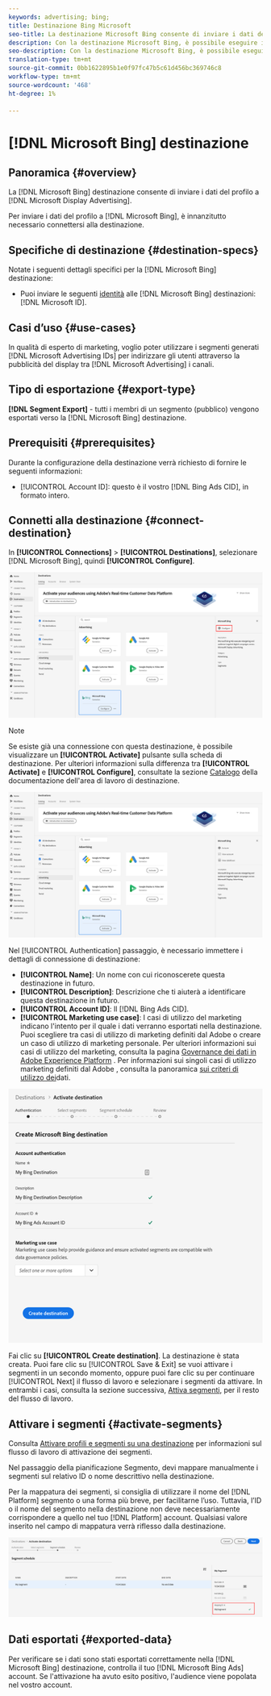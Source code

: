 ```yaml
---
keywords: advertising; bing;
title: Destinazione Bing Microsoft
seo-title: La destinazione Microsoft Bing consente di inviare i dati del profilo a Microsoft Display Advertising.
description: Con la destinazione Microsoft Bing, è possibile eseguire il retargeting e campagne digitali mirate per l'audience in Microsoft Display Advertising.
seo-description: Con la destinazione Microsoft Bing, è possibile eseguire il retargeting e campagne digitali mirate per l'audience in Microsoft Display Advertising.
translation-type: tm+mt
source-git-commit: 0bb1622895b1e0f97fc47b5c61d456bc369746c8
workflow-type: tm+mt
source-wordcount: '468'
ht-degree: 1%

---
```



# [!DNL Microsoft Bing] destinazione

## Panoramica {#overview}

La [!DNL Microsoft Bing] destinazione consente di inviare i dati del profilo a [!DNL Microsoft Display Advertising].

Per inviare i dati del profilo a [!DNL Microsoft Bing], è innanzitutto necessario connettersi alla destinazione.

## Specifiche di destinazione {#destination-specs}

Notate i seguenti dettagli specifici per la [!DNL Microsoft Bing] destinazione:

* Puoi inviare le seguenti [identità](../../../identity-service/namespaces.md) alle [!DNL Microsoft Bing] destinazioni: [!DNL Microsoft ID].

## Casi d’uso {#use-cases}

In qualità di esperto di marketing, voglio poter utilizzare i segmenti generati [!DNL Microsoft Advertising IDs] per indirizzare gli utenti attraverso la pubblicità del display tra [!DNL Microsoft Advertising] i canali.

## Tipo di esportazione {#export-type}

**[!DNL Segment Export]** - tutti i membri di un segmento (pubblico) vengono esportati verso la [!DNL Microsoft Bing] destinazione.

## Prerequisiti   {#prerequisites}

Durante la configurazione della destinazione verrà richiesto di fornire le seguenti informazioni:

* [!UICONTROL Account ID]: questo è il vostro [!DNL Bing Ads CID], in formato intero.

## Connetti alla destinazione {#connect-destination}

In **[!UICONTROL Connections]** > **[!UICONTROL Destinations]**, selezionare [!DNL Microsoft Bing], quindi **[!UICONTROL Configure]**.

![Configurare la destinazione di Microsoft Bing](../../assets/catalog/advertising/bing/configure.png)

>[!NOTE]
>
>Se esiste già una connessione con questa destinazione, è possibile visualizzare un **[!UICONTROL Activate]** pulsante sulla scheda di destinazione. Per ulteriori informazioni sulla differenza tra **[!UICONTROL Activate]** e **[!UICONTROL Configure]**, consultate la sezione [Catalogo](../../ui/destinations-workspace.md#catalog) della documentazione dell&#39;area di lavoro di destinazione.
>
>![Attiva destinazione Bing Microsoft](../../assets/catalog/advertising/bing/activate.png)

Nel [!UICONTROL Authentication] passaggio, è necessario immettere i dettagli di connessione di destinazione:

* **[!UICONTROL Name]**: Un nome con cui riconoscerete questa destinazione in futuro.
* **[!UICONTROL Description]**: Descrizione che ti aiuterà a identificare questa destinazione in futuro.
* **[!UICONTROL Account ID]**: Il [!DNL Bing Ads CID].
* **[!UICONTROL Marketing use case]**: I casi di utilizzo del marketing indicano l&#39;intento per il quale i dati verranno esportati nella destinazione. Puoi scegliere tra  casi di utilizzo di marketing definiti dal Adobe o creare un caso di utilizzo di marketing personale. Per ulteriori informazioni sui casi di utilizzo del marketing, consulta la pagina [Governance dei dati in Adobe Experience Platform](../../../rtcdp/privacy/data-governance-overview.md#destinations) . Per informazioni sui singoli casi di utilizzo marketing definiti dal Adobe , consulta la panoramica [sui criteri di utilizzo dei](../../../data-governance/policies/overview.md#core-actions)dati.

![Autenticazione destinazione Bing Microsoft](../../assets/catalog/advertising/bing/authentication.png)

Fai clic su **[!UICONTROL Create destination]**. La destinazione è stata creata. Puoi fare clic su [!UICONTROL Save & Exit] se vuoi attivare i segmenti in un secondo momento, oppure puoi fare clic su per continuare [!UICONTROL Next] il flusso di lavoro e selezionare i segmenti da attivare. In entrambi i casi, consulta la sezione successiva, [Attiva segmenti](#activate-segments), per il resto del flusso di lavoro.

## Attivare i segmenti {#activate-segments}

Consulta [Attivare profili e segmenti su una destinazione](../../ui/activate-destinations.md#select-attributes) per informazioni sul flusso di lavoro di attivazione dei segmenti.

Nel passaggio della pianificazione [](../../ui/activate-destinations.md#segment-schedule) Segmento, devi mappare manualmente i segmenti sul relativo ID o nome descrittivo nella destinazione.

Per la mappatura dei segmenti, si consiglia di utilizzare il nome del [!DNL Platform] segmento o una forma più breve, per facilitarne l’uso. Tuttavia, l’ID o il nome del segmento nella destinazione non deve necessariamente corrispondere a quello nel tuo [!DNL Platform] account. Qualsiasi valore inserito nel campo di mappatura verrà riflesso dalla destinazione.

![ID mappatura segmento](../../assets/common/segment-mapping-id.png)

## Dati esportati {#exported-data}

Per verificare se i dati sono stati esportati correttamente nella [!DNL Microsoft Bing] destinazione, controlla il tuo [!DNL Microsoft Bing Ads] account. Se l&#39;attivazione ha avuto esito positivo, l&#39;audience viene popolata nel vostro account.